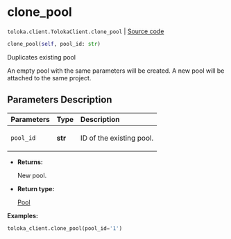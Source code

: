 # clone_pool
`toloka.client.TolokaClient.clone_pool` | [Source code](https://github.com/Toloka/toloka-kit/blob/v0.1.25/src/client/__init__.py#L44)

```python
clone_pool(self, pool_id: str)
```

Duplicates existing pool


An empty pool with the same parameters will be created.
A new pool will be attached to the same project.

## Parameters Description

| Parameters | Type | Description |
| :----------| :----| :-----------|
`pool_id`|**str**|<p>ID of the existing pool.</p>

* **Returns:**

  New pool.

* **Return type:**

  [Pool](toloka.client.pool.Pool.md)

**Examples:**

```python
toloka_client.clone_pool(pool_id='1')
```
